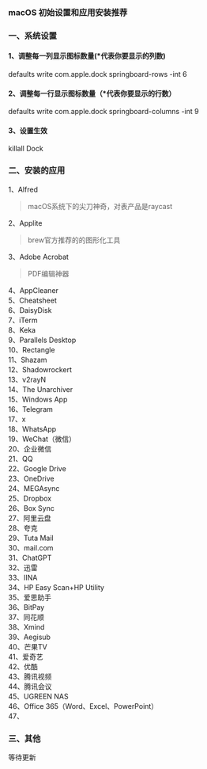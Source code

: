 ### macOS 初始设置和应用安装推荐

### 一、系统设置 
#### 1、调整每一列显示图标数量(*代表你要显示的列数) 
defaults write com.apple.dock springboard-rows -int 6
#### 2、调整每一行显示图标数量（*代表你要显示的行数） 
defaults write com.apple.dock springboard-columns -int 9 
#### 3、设置生效 
killall Dock

###  二、安装的应用
1、Alfred  
>macOS系统下的尖刀神奇，对表产品是raycast  

2、Applite 
>brew官方推荐的的图形化工具

3、Adobe Acrobat  
>PDF编辑神器

4、AppCleaner  
5、Cheatsheet  
6、DaisyDisk  
7、iTerm  
8、Keka  
9、Parallels Desktop  
10、Rectangle  
11、Shazam  
12、Shadowrockert  
13、v2rayN  
14、The Unarchiver  
15、Windows App  
16、Telegram  
17、x  
18、WhatsApp  
19、WeChat（微信）  
20、企业微信  
21、QQ  
22、Google Drive  
23、OneDrive  
24、MEGAsync  
25、Dropbox  
26、Box Sync  
27、阿里云盘  
28、夸克  
29、Tuta Mail  
30、mail.com  
31、ChatGPT  
32、迅雷  
33、IINA  
34、HP Easy Scan+HP Utility  
35、爱思助手  
36、BitPay  
37、同花顺  
38、Xmind  
39、Aegisub  
40、芒果TV  
41、爱奇艺  
42、优酷  
43、腾讯视频  
44、腾讯会议  
45、UGREEN NAS  
46、Office 365（Word、Excel、PowerPoint）  
47、

###  三、其他
等待更新
